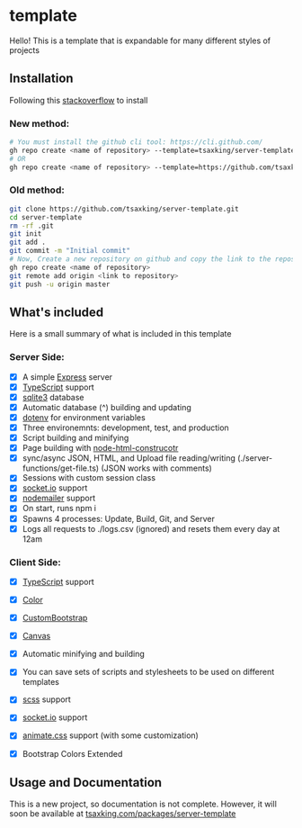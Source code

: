 # template

Hello! This is a template that is expandable for many different styles of projects


## Installation

Following this [stackoverflow](https://stackoverflow.com/questions/62630485/is-it-possible-to-create-a-new-git-repository-from-a-template-only-using-the-com) to install


### New method:

```bash
# You must install the github cli tool: https://cli.github.com/
gh repo create <name of repository> --template=tsaxking/server-template
# OR
gh repo create <name of repository> --template=https://github.com/tsaxking/server-template.git
```

### Old method:

```bash
git clone https://github.com/tsaxking/server-template.git
cd server-template
rm -rf .git
git init
git add .
git commit -m "Initial commit"
# Now, Create a new repository on github and copy the link to the repository
gh repo create <name of repository>
git remote add origin <link to repository>
git push -u origin master
```

## What's included

Here is a small summary of what is included in this template

### Server Side:

- [x] A simple [Express](https://expressjs.com/) server
- [x] [TypeScript](https://www.typescriptlang.org/) support
- [x] [sqlite3](https://www.npmjs.com/package/sqlite3) database
- [x] Automatic database (^) building and updating
- [x] [dotenv](https://www.npmjs.com/package/dotenv) for environment variables
- [x] Three environemnts: development, test, and production
- [x] Script building and minifying
- [x] Page building with [node-html-construcotr](https://www.npmjs.com/package/node-html-constructor)
- [x] sync/async JSON, HTML, and Upload file reading/writing (./server-functions/get-file.ts) (JSON works with comments)
- [x] Sessions with custom session class
- [x] [socket.io](https://socket.io/) support
- [x] [nodemailer](https://nodemailer.com/about/) support
- [x] On start, runs npm i
- [x] Spawns 4 processes: Update, Build, Git, and Server
- [x] Logs all requests to ./logs.csv (ignored) and resets them every day at 12am

### Client Side:
- [x] [TypeScript](https://www.typescriptlang.org/) support
- [x] [Color](https://github.com/tsaxking/colors.git)
- [x] [CustomBootstrap](https://github.com/tsaxking/custom-bootstrap.git)
- [x] [Canvas](https://github.com/tsaxking/canvas.git)
- [x] Automatic minifying and building
- [x] You can save sets of scripts and stylesheets to be used on different templates
- [x] [scss](https://sass-lang.com/) support
- [x] [socket.io](https://socket.io/) support
- [x] [animate.css](https://animate.style/) support (with some customization)
- [x] Bootstrap Colors Extended



## Usage and Documentation

This is a new project, so documentation is not complete. However, it will soon be available at [tsaxking.com/packages/server-template](https://tsaxking.com/packages/server-template)
